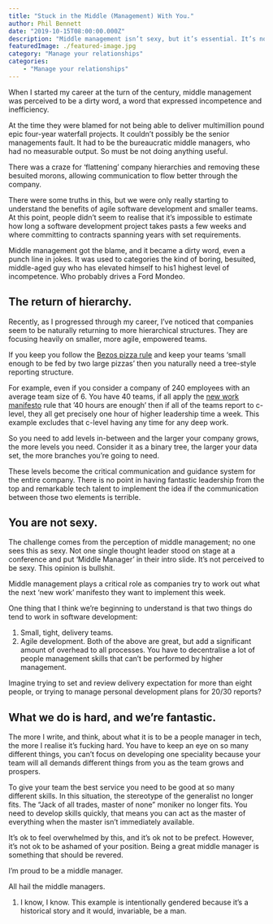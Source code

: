 ```yaml
---
title: "Stuck in the Middle (Management) With You."
author: Phil Bennett
date: "2019-10-15T08:00:00.000Z"
description: "Middle management isn’t sexy, but it’s essential. It’s not a dirty word. I'm a middle manager and I'm proud."
featuredImage: ./featured-image.jpg
category: "Manage your relationships"
categories: 
    - "Manage your relationships" 
---
```



When I started my career at the turn of the century, middle management was perceived to be a dirty word, a word that expressed incompetence and inefficiency. 

At the time they were blamed for not being able to deliver multimillion pound epic four-year waterfall projects. It couldn’t possibly be the senior managements fault. It had to be the bureaucratic middle managers, who had no measurable output. So must be not doing anything useful. 

There was a craze for ‘flattening’ company hierarchies and removing these besuited morons, allowing communication to flow better through the company.

There were some truths in this, but we were only really starting to understand the benefits of agile software development and smaller teams. At this point, people didn’t seem to realise that it’s impossible to estimate how long a software development project takes pasts a few weeks and where committing to contracts spanning years with set requirements.

Middle management got the blame, and it became a dirty word, even a punch line in jokes. It was used to categories the kind of boring, besuited, middle-aged guy who has elevated himself to his1 highest level of incompetence. Who probably drives a Ford Mondeo. 

## The return of hierarchy. 
Recently, as I progressed through my career, I’ve noticed that companies seem to be naturally returning to more hierarchical structures. They are focusing heavily on smaller, more agile, empowered teams. 

If you keep you follow the [Bezos pizza rule](https://www.rd.com/food/fun/two-pizza-rule-work-hack/) and keep your teams ‘small enough to be fed by two large pizzas’ then you naturally need a tree-style reporting structure. 

For example, even if you consider a company of 240 employees with an average team size of 6. You have 40 teams, if all apply the [new work manifesto](https://newworkmanifesto.org/explore-the-manifesto/) rule that ’40 hours are enough’ then if all of the teams report to c-level, they all get precisely one hour of higher leadership time a week. This example excludes that c-level having any time for any deep work. 

So you need to add levels in-between and the larger your company grows, the more levels you need. Consider it as a binary tree, the larger your data set, the more branches you’re going to need. 

These levels become the critical communication and guidance system for the entire company. There is no point in having fantastic leadership from the top and remarkable tech talent to implement the idea if the communication between those two elements is terrible. 

## You are not sexy. 

The challenge comes from the perception of middle management; no one sees this as sexy. Not one single thought leader stood on stage at a conference and put ‘Middle Manager’ in their intro slide. It’s not perceived to be sexy. This opinion is bullshit. 

Middle management plays a critical role as companies try to work out what the next ‘new work’ manifesto they want to implement this week. 

One thing that I think we’re beginning to understand is that two things do tend to work in software development:

1. Small, tight, delivery teams. 
2. Agile development.
Both of the above are great, but add a significant amount of overhead to all processes. You have to decentralise a lot of people management skills that can’t be performed by higher management. 

Imagine trying to set and review delivery expectation for more than eight people, or trying to manage personal development plans for 20/30 reports?

## What we do is hard, and we’re fantastic.

The more I write, and think, about what it is to be a people manager in tech, the more I realise it’s fucking hard. You have to keep an eye on so many different things, you can’t focus on developing one speciality because your team will all demands different things from you as the team grows and prospers. 

To give your team the best service you need to be good at so many different skills. In this situation, the stereotype of the generalist no longer fits. The “Jack of all trades, master of none” moniker no longer fits. You need to develop skills quickly, that means you can act as the master of everything when the master isn’t immediately available. 

It’s ok to feel overwhelmed by this, and it’s ok not to be prefect. However, it’s not ok to be ashamed of your position. Being a great middle manager is something that should be revered.

I’m proud to be a middle manager. 

All hail the middle managers. 

1. I know, I know. This example is intentionally gendered because it’s a historical story and it would, invariable, be a man. 